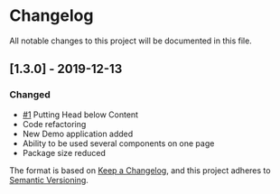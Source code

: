 # Changelog
All notable changes to this project will be documented in this file.


## [1.3.0] - 2019-12-13
### Changed
- [#1](https://github.com/devzonetech/react-collapsible-component/issues/1) Putting Head below Content
- Code refactoring
- New Demo application added
- Ability to be used several components on one page
- Package size reduced


The format is based on [Keep a Changelog](https://keepachangelog.com/en/1.0.0/),
and this project adheres to [Semantic Versioning](https://semver.org/spec/v2.0.0.html).